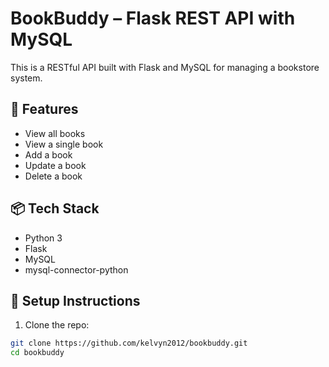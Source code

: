 # BookBuddy – Flask REST API with MySQL

This is a RESTful API built with Flask and MySQL for managing a bookstore system.

## 🔧 Features
- View all books
- View a single book
- Add a book
- Update a book
- Delete a book

## 📦 Tech Stack
- Python 3
- Flask
- MySQL
- mysql-connector-python

## 🚀 Setup Instructions

1. Clone the repo:
```bash
git clone https://github.com/kelvyn2012/bookbuddy.git
cd bookbuddy
